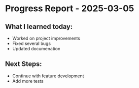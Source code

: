 # Progress Report - 2025-03-05
## What I learned today:
- Worked on project improvements
- Fixed several bugs
- Updated documenation

## Next Steps:
- Continue with feature development
- Add more tests
